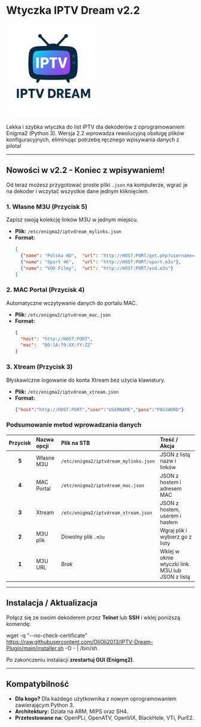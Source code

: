 # Wtyczka IPTV Dream v2.2

<img src="plugin.png" alt="Ikona wtyczki IPTV Dream" width="250"/>

Lekka i szybka wtyczka do list IPTV dla dekoderów z oprogramowaniem Enigma2 (Python 3). Wersja 2.2 wprowadza rewolucyjną obsługę plików konfiguracyjnych, eliminując potrzebę ręcznego wpisywania danych z pilota!

---

## Nowości w v2.2 - Koniec z wpisywaniem!

Od teraz możesz przygotować proste pliki `.json` na komputerze, wgrać je na dekoder i wczytać wszystkie dane jednym kliknięciem.

### 1. Własne M3U (Przycisk 5)
Zapisz swoją kolekcję linków M3U w jednym miejscu.
* **Plik:** `/etc/enigma2/iptvdream_mylinks.json`
* **Format:**
    ```json
    [
      {"name": "Polska HD",  "url": "http://HOST:PORT/get.php?username=XXX&password=YYY&type=m3u_plus&output=ts"},
      {"name": "Sport 4K",   "url": "http://HOST:PORT/sport.m3u"},
      {"name": "VOD Filmy",  "url": "http://HOST:PORT/vod.m3u"}
    ]
    ```

### 2. MAC Portal (Przycisk 4)
Automatyczne wczytywanie danych do portalu MAC.
* **Plik:** `/etc/enigma2/iptvdream_mac.json`
* **Format:**
    ```json
    {
      "host": "http://HOST:PORT",
      "mac":  "00:1A:79:XX:YY:ZZ"
    }
    ```

### 3. Xtream (Przycisk 3)
Błyskawiczne logowanie do konta Xtream bez użycia klawiatury.
* **Plik:** `/etc/enigma2/iptvdream_xtream.json`
* **Format:**
    ```json
    {"host":"http://HOST:PORT","user":"USERNAME","pass":"PASSWORD"}
    ```

### Podsumowanie metod wprowadzania danych

| Przycisk | Nazwa opcji | Plik na STB | Treść / Akcja |
| :---: | :--- | :--- | :--- |
| **5** | Własne M3U | `/etc/enigma2/iptvdream_mylinks.json` | JSON z listą nazw i linków |
| **4** | MAC Portal | `/etc/enigma2/iptvdream_mac.json` | JSON z hostem i adresem MAC |
| **3** | Xtream | `/etc/enigma2/iptvdream_xtream.json` | JSON z hostem, userem i hasłem |
| **2** | M3U plik | Dowolny plik `.m3u` | Wgraj plik i wybierz go z listy |
| **1** | M3U URL | *Brak* | Wklej w oknie wtyczki link M3U lub JSON z listą |

---

## Instalacja / Aktualizacja

Połącz się ze swoim dekoderem przez **Telnet** lub **SSH** i wklej poniższą komendę:

wget -q "--no-check-certificate" https://raw.githubusercontent.com/OliOli2013/IPTV-Dream-Plugin/main/installer.sh -O - | /bin/sh

Po zakończeniu instalacji **zrestartuj GUI (Enigmę2)**.

---

## Kompatybilność

* **Dla kogo?** Dla każdego użytkownika z nowym oprogramowaniem zawierającym Python 3.
* **Architektury:** Działa na ARM, MIPS oraz SH4.
* **Przetestowane na:** OpenPLi, OpenATV, OpenViX, BlackHole, VTi, PurE2.
